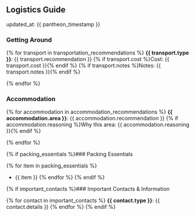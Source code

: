 ## Logistics Guide

updated_at: {{ pantheon_timestamp }}

### Getting Around

{% for transport in transportation_recommendations %}
**{{ transport.type }}**: {{ transport.recommendation }}
{% if transport.cost %}Cost: {{ transport.cost }}{% endif %}
{% if transport.notes %}Notes: {{ transport.notes }}{% endif %}

{% endfor %}

### Accommodation

{% for accommodation in accommodation_recommendations %}
**{{ accommodation.area }}**: {{ accommodation.recommendation }}
{% if accommodation.reasoning %}Why this area: {{ accommodation.reasoning }}{% endif %}

{% endfor %}

{% if packing_essentials %}### Packing Essentials

{% for item in packing_essentials %}
- {{ item }}
{% endfor %}
{% endif %}

{% if important_contacts %}### Important Contacts & Information

{% for contact in important_contacts %}
**{{ contact.type }}**: {{ contact.details }}
{% endfor %}
{% endif %}